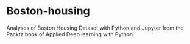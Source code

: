 # Boston-housing
Analyses of Boston Housing Dataset with Python and Jupyter from the Packtz book of Applied Deep learning with Python
